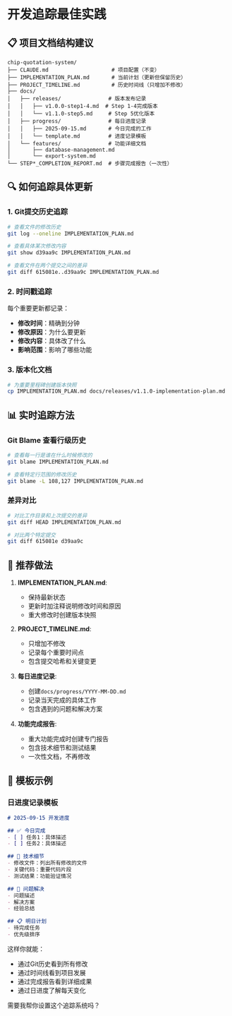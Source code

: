 # 开发追踪最佳实践

## 📋 项目文档结构建议

```
chip-quotation-system/
├── CLAUDE.md                    # 项目配置（不变）
├── IMPLEMENTATION_PLAN.md       # 当前计划（更新但保留历史）
├── PROJECT_TIMELINE.md          # 历史时间线（只增加不修改）
├── docs/
│   ├── releases/               # 版本发布记录
│   │   ├── v1.0.0-step1-4.md  # Step 1-4完成版本
│   │   └── v1.1.0-step5.md     # Step 5优化版本
│   ├── progress/               # 每日进度记录
│   │   ├── 2025-09-15.md       # 今日完成的工作
│   │   └── template.md         # 进度记录模板
│   └── features/               # 功能详细文档
│       ├── database-management.md
│       └── export-system.md
└── STEP*_COMPLETION_REPORT.md  # 步骤完成报告（一次性）
```

## 🔍 如何追踪具体更新

### 1. Git提交历史追踪
```bash
# 查看文件的修改历史
git log --oneline IMPLEMENTATION_PLAN.md

# 查看具体某次修改内容
git show d39aa9c IMPLEMENTATION_PLAN.md

# 查看文件在两个提交之间的差异
git diff 615081e..d39aa9c IMPLEMENTATION_PLAN.md
```

### 2. 时间戳追踪
每个重要更新都记录：
- **修改时间**：精确到分钟
- **修改原因**：为什么要更新
- **修改内容**：具体改了什么
- **影响范围**：影响了哪些功能

### 3. 版本化文档
```bash
# 为重要里程碑创建版本快照
cp IMPLEMENTATION_PLAN.md docs/releases/v1.1.0-implementation-plan.md
```

## 📊 实时追踪方法

### Git Blame 查看行级历史
```bash
# 查看每一行是谁在什么时候修改的
git blame IMPLEMENTATION_PLAN.md

# 查看特定行范围的修改历史
git blame -L 108,127 IMPLEMENTATION_PLAN.md
```

### 差异对比
```bash
# 对比工作目录和上次提交的差异
git diff HEAD IMPLEMENTATION_PLAN.md

# 对比两个特定提交
git diff 615081e d39aa9c
```

## 🎯 推荐做法

1. **IMPLEMENTATION_PLAN.md**:
   - 保持最新状态
   - 更新时加注释说明修改时间和原因
   - 重大修改时创建版本快照

2. **PROJECT_TIMELINE.md**:
   - 只增加不修改
   - 记录每个重要时间点
   - 包含提交哈希和关键变更

3. **每日进度记录**:
   - 创建`docs/progress/YYYY-MM-DD.md`
   - 记录当天完成的具体工作
   - 包含遇到的问题和解决方案

4. **功能完成报告**:
   - 重大功能完成时创建专门报告
   - 包含技术细节和测试结果
   - 一次性文档，不再修改

## 📝 模板示例

### 日进度记录模板
```markdown
# 2025-09-15 开发进度

## ✅ 今日完成
- [ ] 任务1：具体描述
- [ ] 任务2：具体描述

## 🔧 技术细节
- 修改文件：列出所有修改的文件
- 关键代码：重要代码片段
- 测试结果：功能验证情况

## 🐛 问题解决
- 问题描述
- 解决方案
- 经验总结

## 📋 明日计划
- 待完成任务
- 优先级排序
```

这样你就能：
- 通过Git历史看到所有修改
- 通过时间线看到项目发展
- 通过完成报告看到详细成果
- 通过日进度了解每天变化

需要我帮你设置这个追踪系统吗？